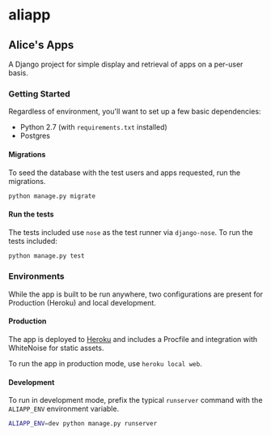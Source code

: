 # aliapp
## **Ali**ce's **App**s
A Django project for simple display and retrieval of apps on a per-user basis.

### Getting Started
Regardless of environment, you'll want to set up a few basic dependencies:
* Python 2.7 (with `requirements.txt` installed)
* Postgres

#### Migrations
To seed the database with the test users and apps requested, run the migrations.

```bash
python manage.py migrate
```

#### Run the tests
The tests included use `nose` as the test runner via `django-nose`. To run the tests included:

```bash
python manage.py test
```

### Environments
While the app is built to be run anywhere, two configurations are present for Production (Heroku) and local development.

#### Production
The app is deployed to [Heroku](https://glbrc.herokuapp.com) and includes a Procfile and integration with WhiteNoise for static assets.

To run the app in production mode, use `heroku local web`.

#### Development
To run in development mode, prefix the typical `runserver` command with the `ALIAPP_ENV` environment variable.

```bash
ALIAPP_ENV=dev python manage.py runserver
